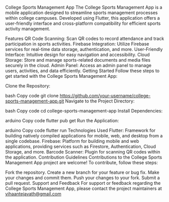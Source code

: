 College Sports Management App
The College Sports Management App is a mobile application designed to streamline sports management processes within college campuses. Developed using Flutter, this application offers a user-friendly interface and cross-platform compatibility for efficient sports activity management.

Features
QR Code Scanning: Scan QR codes to record attendance and track participation in sports activities.
Firebase Integration: Utilize Firebase services for real-time data storage, authentication, and more.
User-Friendly Interface: Intuitive design for easy navigation and accessibility.
Cloud Storage: Store and manage sports-related documents and media files securely in the cloud.
Admin Panel: Access an admin panel to manage users, activities, and data efficiently.
Getting Started
Follow these steps to get started with the College Sports Management App:

Clone the Repository:

bash
Copy code
git clone https://github.com/your-username/college-sports-management-app.git
Navigate to the Project Directory:

bash
Copy code
cd college-sports-management-app
Install Dependencies:

arduino
Copy code
flutter pub get
Run the Application:

arduino
Copy code
flutter run
Technologies Used
Flutter: Framework for building natively compiled applications for mobile, web, and desktop from a single codebase.
Firebase: Platform for building mobile and web applications, providing services such as Firestore, Authentication, Cloud Storage, and more.
Barcode Scanner: Plugin for scanning QR codes within the application.
Contribution Guidelines
Contributions to the College Sports Management App project are welcome! To contribute, follow these steps:

Fork the repository.
Create a new branch for your feature or bug fix.
Make your changes and commit them.
Push your changes to your fork.
Submit a pull request.
Support and Feedback
For support or feedback regarding the College Sports Management App, please contact the project maintainers at vihaantejavath@gmail.com
